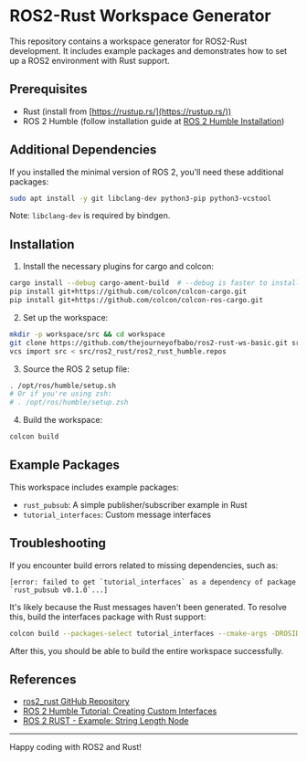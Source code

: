 # ROS2-Rust Workspace Generator

This repository contains a workspace generator for ROS2-Rust development. It includes example packages and demonstrates how to set up a ROS2 environment with Rust support.

## Prerequisites

- Rust (install from [https://rustup.rs/](https://rustup.rs/))
- ROS 2 Humble (follow installation guide at [ROS 2 Humble Installation](https://docs.ros.org/en/humble/Installation.html))

## Additional Dependencies

If you installed the minimal version of ROS 2, you'll need these additional packages:

```bash
sudo apt install -y git libclang-dev python3-pip python3-vcstool
```

Note: `libclang-dev` is required by bindgen.

## Installation

1. Install the necessary plugins for cargo and colcon:

```bash
cargo install --debug cargo-ament-build  # --debug is faster to install
pip install git+https://github.com/colcon/colcon-cargo.git
pip install git+https://github.com/colcon/colcon-ros-cargo.git
```

2. Set up the workspace:

```bash
mkdir -p workspace/src && cd workspace
git clone https://github.com/thejourneyofbabo/ros2-rust-ws-basic.git src/
vcs import src < src/ros2_rust/ros2_rust_humble.repos
```

3. Source the ROS 2 setup file:

```bash
. /opt/ros/humble/setup.sh
# Or if you're using zsh:
# . /opt/ros/humble/setup.zsh
```

4. Build the workspace:

```bash
colcon build
```

## Example Packages

This workspace includes example packages:
- `rust_pubsub`: A simple publisher/subscriber example in Rust
- `tutorial_interfaces`: Custom message interfaces

## Troubleshooting

If you encounter build errors related to missing dependencies, such as:

```
[error: failed to get `tutorial_interfaces` as a dependency of package `rust_pubsub v0.1.0`...]
```

It's likely because the Rust messages haven't been generated. To resolve this, build the interfaces package with Rust support:

```bash
colcon build --packages-select tutorial_interfaces --cmake-args -DROSIDL_GENERATOR_RS=ON
```

After this, you should be able to build the entire workspace successfully.

## References

- [ros2_rust GitHub Repository](https://github.com/ros2-rust/ros2_rust)
- [ROS 2 Humble Tutorial: Creating Custom Interfaces](https://docs.ros.org/en/humble/Tutorials/Beginner-Client-Libraries/Custom-ROS2-Interfaces.html)
- [ROS 2 RUST - Example: String Length Node](https://foxglove.dev/blog/first-steps-using-rust-with-ros2)
---

Happy coding with ROS2 and Rust!
